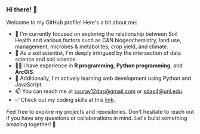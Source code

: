 ### Hi there! 👋

Welcome to my GitHub profile! Here's a bit about me:

- 🔭 I'm currently focused on exploring the relationship between Soil Health and various factors such as C&N biogeochemistry, land use, management, microbes & metabolites, crop yield, and climate.
- 🌱 As a soil scientist, I'm deeply intrigued by the intersection of data science and soil science.
- 👨‍💻 I have experience in **R programming**, **Python programming**, and **ArcGIS**.
- 👯 Additionally, I'm actively learning web development using Python and JavaScript.
- 📫 You can reach me at saurav12das@gmail.com or sdas4@unl.edu.
- ✅ Check out my coding skills at this [link](https://saurav-das.shinyapps.io/SHG_APP/).

Feel free to explore my projects and repositories. Don't hesitate to reach out if you have any questions or collaborations in mind. Let's build something amazing together! 🚀
